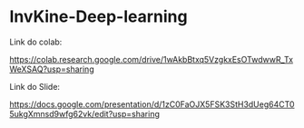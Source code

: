 ﻿# InvKine-Deep-learning

Link do colab:

https://colab.research.google.com/drive/1wAkbBtxq5VzgkxEsOTwdwwR_TxWeXSAQ?usp=sharing

Link do Slide:

https://docs.google.com/presentation/d/1zC0FaOJX5FSK3StH3dUeg64CT05ukgXmnsd9wfg62vk/edit?usp=sharing
